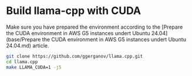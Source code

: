 # Build llama-cpp with CUDA

Make sure you have prepared the environment according to the [Prepare the CUDA environment in AWS G5 instances undert Ubuntu 24.04](base/Prepare the CUDA environment in AWS G5 instances undert Ubuntu 24.04.md) article.

```bash
git clone https://github.com/ggerganov/llama.cpp.git
cd llama.cpp
make LLAMA_CUDA=1 -j5
```
